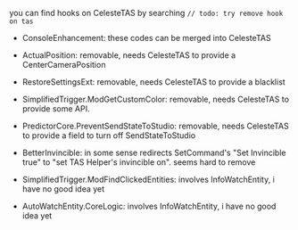 you can find hooks on CelesteTAS by searching ```// todo: try remove hook on tas```

- ConsoleEnhancement: these codes can be merged into CelesteTAS

- ActualPosition: removable, needs CelesteTAS to provide a CenterCameraPosition

- RestoreSettingsExt: removable, needs CelesteTAS to provide a blacklist 

- SimplifiedTrigger.ModGetCustomColor: removable, needs CelesteTAS to provide some API.

- PredictorCore.PreventSendStateToStudio: removable, needs CelesteTAS to provide a field to turn off SendStateToStudio

- BetterInvincible: in some sense redirects SetCommand's "Set Invincible true" to "set TAS Helper's invincible on". seems hard to remove

- SimplifiedTrigger.ModFindClickedEntities: involves InfoWatchEntity, i have no good idea yet

- AutoWatchEntity.CoreLogic: involves InfoWatchEntity, i have no good idea yet